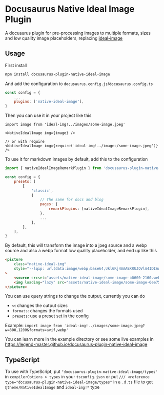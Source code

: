 # Docusaurus Native Ideal Image Plugin

A docuaurus plugin for pre-processing images to multiple formats, sizes and low quality image placeholders, replacing [ideal-image](https://docusaurus.io/docs/api/plugins/@docusaurus/plugin-ideal-image)

## Usage

First install

```bash
npm install docusaurus-plugin-native-ideal-image
```

And add the configuration to `docusaurus.config.js`/`docusaurus.config.ts`

```js
const config = {
    ...
    plugins: ['native-ideal-image'],
}
```

Then you can use it in your project like this

```tsx
import image from 'ideal-img!../images/some-image.jpeg'

<NativeIdealImage img={image} />

// or with require
<NativeIdealImage img={require('ideal-img!../images/some-image.jpeg')} />
```

To use it for markdown images by default, add this to the configuration

```js
import { nativeIdealImageRemarkPlugin } from 'docusaurus-plugin-native-ideal-image'

const config = {
    presets: [
        [
            'classic',
            {
                // The same for docs and blog
                pages: {
                    remarkPlugins: [nativeIdealImageRemarkPlugin],
                },
                ...
            },
        ],
    ],
}
```

By default, this will transform the image into a jpeg source and a webp source and also a webp format low quality placeholder, and end up like this

```html
<picture
    class="native-ideal-img"
    style="--lqip: url(data:image/webp;base64,UklGRj4AAABXRUJQVlA4IDIAAADQAQCdASoQAAwABUB8JZQAAudcoVPyIAD+uVyF4iJZsGTWpdieB7utExa6oMeh0PusAA==);"
>
    <source srcset="assets/native-ideal-image/some-image-b0600-2160.webp" type="image/webp" />
    <img loading="lazy" src="assets/native-ideal-image/some-image-6ee75-2160.jpeg" width="2160" height="1620" />
</picture>
```

You can use query strings to change the output, currently you can do

- `w`: changes the output sizes
- `formats`: changes the formats used
- `presets`: use a preset set in the config

Example: `import image from 'ideal-img!../images/some-image.jpeg?w=800,1200&formats=avif,webp'`

You can learn more in the example directory or see some live examples in https://legend-master.github.io/docusaurus-plugin-native-ideal-image

## TypeScript

To use with TypeScript, put `"docusaurus-plugin-native-ideal-image/types"` in `compilerOptions > types` in your `tsconfig.json` or put `/// <reference type="docusaurus-plugin-native-ideal-image/types"` in a `.d.ts` file to get `@theme/NativeIdealImage` and `ideal-img!*` type
